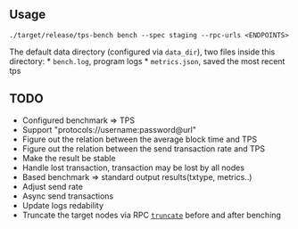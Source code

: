 
## Usage

```
./target/release/tps-bench bench --spec staging --rpc-urls <ENDPOINTS>
```

The default data directory (configured via `data_dir`), two files inside this directory:
    * `bench.log`, program logs
    * `metrics.json`, saved the most recent tps

## TODO

  * Configured benchmark => TPS
  * Support "protocols://username:password@url"
  * Figure out the relation between the average block time and TPS
  * Figure out the relation between the send transaction rate and TPS
  * Make the result be stable
  * Handle lost transaction, transaction may be lost by all nodes
  * Based benchmark => standard output results(txtype, metrics..)
  * Adjust send rate
  * Async send transactions
  * Update logs redability
  * Truncate the target nodes via RPC [`truncate`](https://github.com/nervosnetwork/ckb/pull/2064) before and after benching
